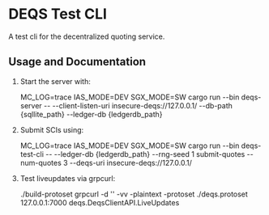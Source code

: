 # DEQS Test CLI

A test cli for the decentralized quoting service.

## Usage and Documentation

1. Start the server with:

    MC_LOG=trace IAS_MODE=DEV SGX_MODE=SW cargo run --bin deqs-server -- --client-listen-uri insecure-deqs://127.0.0.1/ --db-path {sqllite_path} --ledger-db {ledgerdb_path}

2. Submit SCIs using:

    MC_LOG=trace IAS_MODE=DEV SGX_MODE=SW cargo run --bin deqs-test-cli -- --ledger-db {ledgerdb_path} --rng-seed 1 submit-quotes --num-quotes 3 --deqs-uri insecure-deqs://127.0.0.1/

3. Test liveupdates via grpcurl:

    ./build-protoset
    grpcurl -d '' -vv -plaintext -protoset ./deqs.protoset 127.0.0.1:7000 deqs.DeqsClientAPI.LiveUpdates
